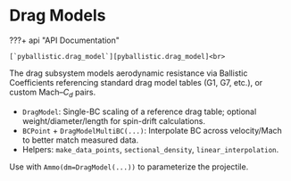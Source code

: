# Drag Models

???+ api "API Documentation"

    [`pyballistic.drag_model`][pyballistic.drag_model]<br>

The drag subsystem models aerodynamic resistance via Ballistic Coefficients referencing standard drag model tables (G1, G7, etc.), or custom Mach–$C_d$ pairs.

- `DragModel`: Single-BC scaling of a reference drag table; optional weight/diameter/length for spin-drift calculations.
- `BCPoint` + `DragModelMultiBC(...)`: Interpolate BC across velocity/Mach to better match measured data.
- Helpers: `make_data_points`, `sectional_density`, `linear_interpolation`.

Use with `Ammo(dm=DragModel(...))` to parameterize the projectile.

